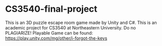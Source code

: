 # CS3540-final-project
This is an 3D puzzle escape room game made by Unity and C#. 
This is an academic project for CS3540 at Northeastern University. Do no PLAGIARIZE! 
Playable Game can be found: https://play.unity.com/mg/other/i-forgot-the-keys
